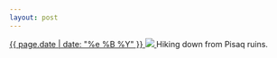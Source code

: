 ```yaml
---
layout: post
---
```


<p>
  <a href="/195">
    <time>{{ page.date | date: "%e %B %Y" }}</time>
    <img src="https://s3.amazonaws.com/life.aaronjgreenberg.com/195.jpg">
  </a>
  Hiking down from Pisaq ruins.
</p>
